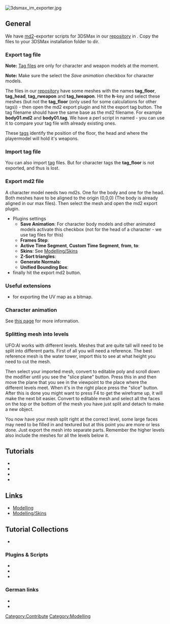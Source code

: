 ![](3dsmax_im_exporter.jpg "3dsmax_im_exporter.jpg")

## General

We have [md2](md2 "wikilink")-exporter scripts for 3DSMax in our
[repository](Getting_the_source "wikilink") in . Copy the files to your
3DSMax installation folder to dir.

### Export tag file

**Note:** [Tag files](Modelling/Tags "wikilink") are only for character
and weapon models at the moment.

**Note:** Make sure the select the *Save animation* checkbox for
character models.

The files in our [repository](Getting_the_source "wikilink") have some
meshes with the names **tag_floor**, **tag_head**, **tag_rweapon** and
**tag_lweapon**. Hit the **h**-key and select these meshes (but not the
**tag_floor** (only used for some calculations for other tags)) - then
open the md2 export plugin and hit the export tag button. The tag
filename should have the same base as the md2 filename. For example
**body01.md2** and **body01.tag**. We have a perl script in named  - you
can use it to compare your tag file with already existing ones.

These [tags](Modelling/Tags "wikilink") identify the position of the
floor, the head and where the playermodel will hold it's weapons.

### Import tag file

You can also import [tag](Modelling/Tags "wikilink") files. But for
character tags the **tag_floor** is not exported, and thus is lost.

### Export md2 file

A character model needs two md2s. One for the body and one for the head.
Both meshes have to be aligned to the origin (0,0,0) (The body is
already aligned in our max files). Then select the mesh and open the md2
export plugin.

- Plugins settings
  - **Save Animation**: For character body models and other animated
    models activate this checkbox (not for the head of a character - we
    use tag files for this)
  - **Frames Step**:
  - **Active Time Segment**, **Custom Time Segment**, **from**, **to**:
  - **Skins**: See [Modelling/Skins](Modelling/Skins "wikilink")
  - **Z-Sort triangles**:
  - **Generate Normals**:
  - **Unified Bounding Box**:
- finally hit the export md2 button.

### Useful extensions

- for exporting the UV map as a bitmap.

### Character animation

See [this page](Modelling/Character_Animation "wikilink") for more
information.

### Splitting mesh into levels

UFO:AI works with different levels. Meshes that are quite tall will need
to be split into different parts. First of all you will need a
reference. The best reference mesh is the water tower, import this to
see at what height you need to cut the mesh.

Then select your imported mesh, convert to editable poly and scroll down
the modifier until you see the "slice plane" button. Press this in and
then move the plane that you see in the viewpoint to the place where the
different levels meet. When it's in the right place press the "slice"
button. After this is done you might want to press F4 to get the
wireframe up, it will make the next bit easier. Convert to editable mesh
and select all the faces on the top or the bottom of the mesh you have
just split and detach to make a new object.

You now have your mesh split right at the correct level, some large
faces may need to be filled in and textured but at this point you are
more or less done. Just export the mesh into separate parts. Remember
the higher levels also include the meshes for all the levels below it.

## Tutorials

-

-

-

-

## Links

- [Modelling](Modelling "wikilink")
- [Modelling/Skins](Modelling/Skins "wikilink")

## Tutorial Collections

-

### Plugins & Scripts

-

-

-

### German links

-

-

[Category:Contribute](Category:Contribute "wikilink")
[Category:Modelling](Category:Modelling "wikilink")